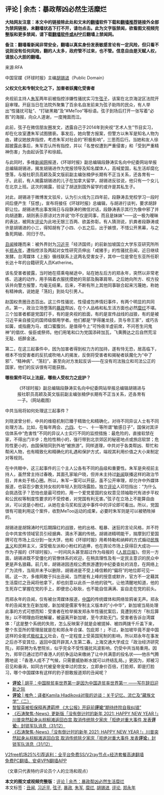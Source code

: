  <h2>评论 | 余杰：暴政帮凶必然生活糜烂</h2> <p class="notice"><b>大陆网友注意：本文中的链接除此处和文末的<a href="https://github.com/bannedbook/fanqiang" >翻墙</a>软件下载和<a href="https://github.com/killgcd/justmysocks/blob/master/README.md">翻墙推荐</a>链接外全部为禁网链接，未翻墙状态下打不开，请勿点击。此为文字版禁闻，欲看图文视频完整版和更多禁闻，请下载<a href="https://github.com/bannedbook/fanqiang">翻墙软件或APP</a>后翻墙上禁闻网。</p><p>备注：翻墙看新闻非常安全，翻墙以真实身份发表敏感言论有一定风险，但只看不说则没有任何风险，翻的人太多，政府管不过来，也不管。信息自由是天赋人权，请放心大胆的翻墙。</b></p>  <div class="entry"> <p>来源:RFA</p> <p>中国官媒《环球时报》主编<a href="https://www.bannedbook.org/bnews/tag/%e8%83%a1%e9%94%a1%e8%bf%9b/" class="st_tag internal_tag" rel="tag" title="标签 胡锡进 下的日志">胡锡进</a>（Public Domain）             </p> <p><strong>父权文化和专制文化之下，加害者妖魔化受害者</strong></p> <p>央视前主持人<a href="https://www.bannedbook.org/bnews/tag/%e6%9c%b1%e5%86%9b/" class="st_tag internal_tag" rel="tag" title="标签 朱军 下的日志">朱军</a>两年前被指控涉嫌性骚扰实习生<a href="https://www.bannedbook.org/bnews/tag/%e5%bc%a6%e5%ad%90/" class="st_tag internal_tag" rel="tag" title="标签 弦子 下的日志">弦子</a>，该案在北京海淀区法院开庭审理。开庭当日在法院外聚集了百余名自发前来为弦子助阵的民众，有人举出“性骚扰可耻”、“打破黑箱”及“#MeToo”等标语。弦子到场后打开一张写着“必胜”的海报，向众人道谢，一度掩面而泣。</p>  <p>此前，弦子在微信朋友圈发文，透露自己于2014年到央视“艺术人生”节目实习，却在化妆室遭朱军试图猥亵。事发后，她向警方报案，但警方以朱军是知名人物为由，建议她放弃指控，考虑朱军对社会的“积极影响”，三思而后行。当她和友人徐超披露此事后，朱军否认所有指控，并以「名誉权遭到严重侵害」和「受到严重精神伤害」为由起诉弦子和徐超。</p> <p>与此同时，多维<span class='wp_keywordlink_affiliate'><a href="https://www.bannedbook.org/" title="新闻网">新闻网</a></span>报道，《环球时报》副总编辑段静涛实名向中纪委网站举报总编辑胡锡进，揭发胡锡进作为党报领导及知名媒体人，高喊爱国，私生活却腐化堕落，与报社职员高颖及英文版前副主编张楠伊长期有不正当关系，还各育有一子。此前，有人揭露胡锡进的儿子在加拿大留学，胡锡进反驳说，他只有一个女儿在北京上班。这次的揭露，验证了胡送到国外留学的或许是其私生子。</p> <p>对此，胡锡进于微博发文驳斥，认为引火线为三四年前，段静涛去党校学习一段时间后便产生「狂想」，宣布将接任《环球时报》总编辑，与胡进行谈判，要求胡辞职让位。胡锡进秀出事发隔日与段静涛的微信对话，段静涛表示其行为像中邪了并向胡道歉，胡则表示原谅对方并说“你不仅是同事，而且是妹妹”——这一极为暧昧的表达，被网友<span class='wp_keywordlink_affiliate'><a href="https://www.bannedbook.org/bnews/comments/" title="新闻评论" target="_blank">评论</a></span>为此地无银三百两、欲盖弥彰。有人猜测说，扒粪者段静涛或许是胡锡进的小三，得知胡有了小四、小五之后，出于嫉恨，不惜公开黑幕，与之鱼死网破、同归于尽。</p> <p><a href="https://www.bannedbook.org/bnews/tag/%e4%b8%91%e9%97%bb/" class="st_tag internal_tag" rel="tag" title="标签 丑闻 下的日志">丑闻</a>接踵而来：被外界封为<a href="https://www.bannedbook.org/bnews/tag/%e4%b9%a0%e8%bf%91%e5%b9%b3/" class="st_tag internal_tag" rel="tag" title="标签 习近平 下的日志">习近平</a>「经济国师」的前新加坡国立大学东亚研究所所长<a href="https://www.bannedbook.org/bnews/tag/%E9%83%91%E6%B0%B8%E5%B9%B4/" class="st_tag internal_tag" rel="tag" title="标签 郑永年 下的日志">郑永年</a>，遭指控涉及两起对女性研究员伸出「咸猪手」的性骚扰丑闻，近日继续发酵。台湾媒体《上报》循线联系上这两名受害女子，其中一位是曾在东亚所任职长达十年的台籍研究人员Katherine。</p>  <p>该名受害者披露，当时她在搭乘电梯途中，站在她左后方的郑永年，突然以非常老练、迅速的动作，用手隔着衣服抚摸她的背部及胸罩肩带。之后她向所方、校方投诉并向警方报警，均毫无结果。后来，不断有所上其他同事联合起来污蔑她，称她有精神病，说她是「荡妇」到处勾引男人。</p> <p>赵国权贵圈丑态百出。这三件性骚扰、性侵或包养情妇事件，有两个明显的共同点。第一，政治立场堕落的<span class='wp_keywordlink'><a href="https://www.bannedbook.org/forum11/topic276.html" title="禁片：评中国共产党的暴政" target="_blank">暴政</a></span>帮凶，在个人品格和私生活方面也必然<a href="https://www.bannedbook.org/bnews/tag/%E7%B3%9C%E7%83%82/" class="st_tag internal_tag" rel="tag" title="标签 糜烂 下的日志">糜烂</a>不堪。三个加害者都是党国打手，有的是央视的脸面，有的是宣传战线的战狼，有的是被习近平亲自接见的国师级御用学者。他们都是“学得屠龙技，货与帝王家”，或巧舌如簧，或指鹿为马，或口蜜腹剑，是值得今上“可怜夜半虚前席，不问苍生问鬼神”的倡优、佞臣或祭师。他们用笔和口为党国添砖加瓦，飞黄腾达之后自然荒淫无耻、纸醉金迷。</p> <p>第二，在这三起事件中，因为加害者得到权力方的加持，遂有恃无恐，居高临下，根本不怕受害者的反抗或吹哨人的揭发，反倒将受害者和揭秘者妖魔化为“中了邪”、“精神病”、“荡妇”，甚至向对方发起反诉——在没有司法独立和司法公正的国家，他们的反诉很有可能获胜。</p> <p><strong>哪些案件可以上法庭，哪些人受权力之庇护？</strong></p>  <figure> <figcaption>《环球时报》副总编辑段静涛实名向中纪委网站举报总编辑胡锡进与报社职员高颖及英文版前副主编张楠伊长期有不正当关系，还各育有一子。（网站截图）</figcaption></figure> <p>中共当局将如何处理这三起事件？</p> <p>刘晓波曾分析，中共的维稳机制已臻于精致化和精确化，对待不同异议人士有不同处理方法。比如，在每年两会、<span class='wp_keywordlink'><a href="https://www.bannedbook.org/forum2/topic2509.html" title="《中国六四真相》" target="_blank">六四</a></span>、七一、十一等所谓“敏感日子”，国保对其评估体系中“危害性”不同的异议人士实行不同的监控措施：最危险的，直接软禁在家，不得出门半步；危险性稍小的，强行带到北京郊区的秘密地点或旅店软禁；危险性更小的，由国保陪同到外地“被旅游”。同样道理，中共对于各类帮凶、帮忙和帮闲人物，也有精致化和精确化的礼遇和保护方式，端视其利用价值之大小来制定对等规则。</p> <p>在中共眼中，这三起事件的三个主人公各有不同的品级和重要性。朱军是央视前主持人，虽然曾主持过春晚，其面孔家喻户晓，但并未主持过<span class='wp_keywordlink_affiliate'><a href="https://www.bannedbook.org/" title="新闻">新闻</a></span>联播这样的政治节目，并未处于核心圈。所以，朱军一案可以开庭，虽不公开审理，却允许中外媒体报道，也容忍少数支持女权的年轻人到现场露脸。独立<a href="https://www.bannedbook.org/bnews/tag/%E8%AF%84%E8%AE%BA/" class="st_tag internal_tag" rel="tag" title="标签 评论 下的日志">评论</a>人邓恺指出：“为什么会挑选弦子？恐怕也是最可控的，用一个爱党爱国的女权意见领袖取代有进步平权和公民权等制度性要求的不受控者，对党国有利无害。”弦子在立场上不能算自由派，可以说是小粉红，从她在金马奖和反送中事件中的评论即可看出。所以，党国很有可能利用这个案件，收割MeToo运动的成果，必要时朱军则是可以被牺牲掉的。</p> <p>胡锡进是胡锦涛时代后期蹿红的战狼，他的出格、粗暴、迷狂的言论风格，并不符合中共宣传领域官员引经据典、滴水不漏的传统。胡锡进精明能干，揣摩到打爱国牌可在市场上瓜分到一张大饼，他和《环球时报》用希特勒和纳粹的方式煽动<span class='wp_keywordlink'><a href="https://www.bannedbook.org/forum11/topic333.html" title="禁片：民族主义和三座大山" target="_blank">民族主义</a></span>和民粹主义，深受极左派和小粉红的追捧，也在舆论市场上获得巨大成功——作为子报的《环球时报》，一时间风头甚至超过作为母报的《<span class='wp_keywordlink'><a href="https://www.bannedbook.org/forum2/topic109.html" title="透视人民日报" target="_blank">人民日报</a></span>》。但另一方面，胡锡进既不受僵化的官僚体系的欢迎，在稍具理性及有一定民主意识的民众中更是声名狼藉。前几年，胡锡进因违规公费旅游遭到中纪委查处的消息，在网络上广为流传，当局并未予以删除，胡锡进是不受上峰信赖的“偏将”的地位即可见一斑。这一次，多维网敢于抖出丑闻，当然是有上峰的授意或默许，官方不一定藉其生活糜烂之丑闻将他拿下，却也刻意以此杀一杀他的锐气，让他清醒地知道，他的生死存亡掌握在党的手上，即便忠心耿耿，也不能自信满满、妄自走在党的前头。</p>  <p>而郑永年的丑闻，仅有被台湾媒体报道，<span class='wp_keywordlink_affiliate'><a href="https://www.bannedbook.org/" title="中国" target="_blank">中国</a></span>的传统媒体和网络皆鸦雀无声。郑永年的丑闻发生在新加坡，新加坡是儒家专制主义版本的“小中华”，新加坡当局处理此事的方式可想而知：受害者在检举揭发郑永年性骚扰案后，竟遭到校方「秋后算账」以不明理由将她解雇，被逼离开新加坡，至今求助无门。受害者告诉台湾媒体：「这是整个系统的失败，怎么反映案子就是会被搓掉、被四两拨千斤盖下来，整个东亚所的管理层就是在和郑永年合谋、包庇郑！」不过，新加坡毕竟不是中国这样的全能式<span class='wp_keywordlink'><a href="https://www.bannedbook.org/forum2/topic223.html" title="极权主义与现代民主" target="_blank">极权主义</a></span>社会，在一定程度上受英国宪制的影响，所以郑永年在事发之后亦不安其位，返回中国开辟其人生第二春。上海交通大学成立「政治经济研究院」，郑获聘为名誉院长，似乎完全不受性骚扰风波影响，仍受中共当局重用。因为，郑早已通过恐吓香港人的抗争运动来缴纳了让中共满意的投名状——他杀气腾腾地说：「香港人成不了气候，只需要威胁断水就可以终结乱局。」更因为，郑被习召见和垂询，如同古代被皇帝宠幸过的宫女，立即身价百倍，打脸郑，即是打脸习，哪个中国媒体有这样的豹子胆敢报道郑的丑闻呢？</p> <ul class='op-related-articles' title='相关阅读'> <li><a href='https://www.bannedbook.org/bnews/comments/20210102/1459385.html' target='_blank'><b>评论</b> | 胡平：中国脱贫率世界第一是因为中国造贫率世界第一 ——写在辞旧迎新之际</a></li> <li><a href='https://www.bannedbook.org/bnews/comments/20210101/1458796.html' target='_blank'><b>评论</b> | 唯色：译者Kamila Hladíková对我的访谈：关于记忆、流亡及“藏族文学”（二）</a></li> <li><a href='https://www.bannedbook.org/bnews/comments/20210101/1458744.html' target='_blank'>黎智英被拒保释再遭羁押 《大公报》开庭前<b>评论</b>“期待终院自我纠错”</a></li> <li><a href='https://www.bannedbook.org/bnews/bannedvideo/20210101/1458711.html' target='_blank'>《石涛聚焦-News》更新版「没有倒计时的新年 2021: HAPPY NEW YEAR !」川普突然起身从棕榈滩返回白宫 取消传统除夕家庆「拒绝对重大事件 发表<b>评论</b>」封锁军队消息（31/12）</a></li> <li><a href='https://www.bannedbook.org/bnews/bannedvideo/20210101/1458710.html' target='_blank'>《石涛聚焦-News》「没有倒计时的新年 2021: HAPPY NEW YEAR !」川普突然起身从棕榈滩返回白宫 取消传统除夕家庆「拒绝对重大事件 发表<b>评论</b>」封锁军队消息（31/12）</a></li> </ul> <p class="texttj"> <a href="https://github.com/bannedbook/fanqiang/wiki/V2ray%E6%9C%BA%E5%9C%BA" target="_blank">V2free机场25%引荐返利：全平台免费SS/V2ray节点+经济套餐高速翻墙</a><br/> <a href="https://github.com/bannedbook/fanqiang/wiki/%E7%A6%81%E9%97%BB%E7%BD%91%E5%AE%89%E5%8D%93%E7%BF%BB%E5%A2%99%E6%96%B0%E9%97%BBAPP" target="_blank">免费PC翻墙、安卓VPN翻墙APP</a></p><p>（文章只代表特约评论员个人的立场和观点）</p><a name='sharetosocial'></a>       <div><b>本文的图文或视频完整版</b>：<a href='https://www.bannedbook.org/bnews/comments/20210102/1459404.html'>评论 | 余杰：暴政帮凶必然生活糜烂</a></div>  </div><!--END ENTRY--> <div class="postfooter"> <div>本文标签：<a href="https://www.bannedbook.org/bnews/tag/%e4%b8%91%e9%97%bb/" rel="tag">丑闻</a>, <a href="https://www.bannedbook.org/bnews/tag/%e4%b9%a0%e8%bf%91%e5%b9%b3/" rel="tag">习近平</a>, <a href="https://www.bannedbook.org/bnews/tag/%e5%bc%a6%e5%ad%90/" rel="tag">弦子</a>, <a href="https://www.bannedbook.org/bnews/tag/%E6%9A%B4%E6%94%BF/" rel="tag">暴政</a>, <a href="https://www.bannedbook.org/bnews/tag/%e6%9c%b1%e5%86%9b/" rel="tag">朱军</a>, <a href="https://www.bannedbook.org/bnews/tag/%E7%B3%9C%E7%83%82/" rel="tag">糜烂</a>, <a href="https://www.bannedbook.org/bnews/tag/%e8%83%a1%e9%94%a1%e8%bf%9b/" rel="tag">胡锡进</a>, <a href="https://www.bannedbook.org/bnews/tag/%E8%AF%84%E8%AE%BA/" rel="tag">评论</a>, <a href="https://www.bannedbook.org/bnews/tag/%E9%83%91%E6%B0%B8%E5%B9%B4/" rel="tag">郑永年</a></div>  </div><!--END POSTFOOTER--> 